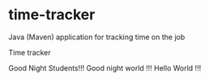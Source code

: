 # time-tracker
Java (Maven) application for tracking time on the job

Time tracker

Good Night Students!!!
Good night world !!!
Hello World !!!

